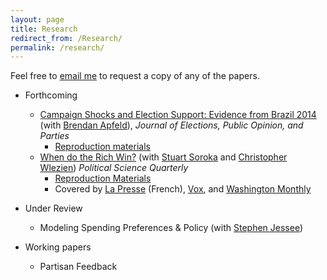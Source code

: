 ```yaml
---
layout: page
title: Research
redirect_from: /Research/
permalink: /research/
---
```


Feel free to [email me](mailto:branham@utexas.edu) to request a copy
of any of the papers. 

* Forthcoming
  + [Campaign Shocks and Election Support: Evidence from Brazil 2014](http://dx.doi.org/10.1080/17457289.2016.1178647)
    (with [Brendan Apfeld](http://bapfeld.github.io/)), *Journal of
    Elections, Public Opinion, and Parties*
    + [Reproduction materials](https://github.com/jabranham/brazil)
  + [When do the Rich Win?](/papers/when-do-the-rich-win.pdf) (with
    [Stuart Soroka](http://www.snsoroka.com/) and
    [Christopher Wlezien](http://www.utexas.edu/cola/government/faculty/profile.php?id=cw26629))
    *Political Science Quarterly*
    + [Reproduction Materials](http://dx.doi.org/10.7910/DVN/UZSQTV)
    + Covered by
    [La Presse](http://plus.lapresse.ca/screens/703b026a-e414-4fdf-9444-000123790751|_0.html)
    (French),
    [Vox](http://www.vox.com/2016/5/9/11502464/gilens-page-oligarchy-study),
    and 
    [Washington Monthly](http://www.washingtonmonthly.com/ten-miles-square/2016/02/to_influence_policy_you_have_t059643.php)


* Under Review
  + Modeling Spending Preferences & Policy (with
    [Stephen Jessee](http://laits.utexas.edu/~sjessee/research.html))
* Working papers
  + Partisan Feedback
